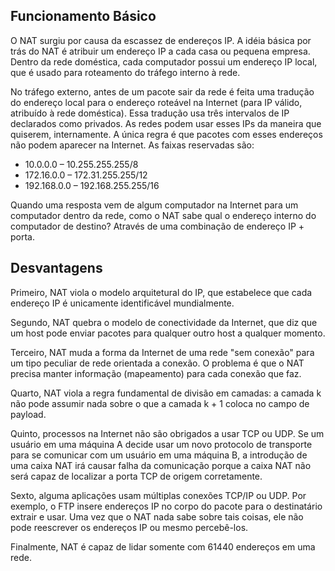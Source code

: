 
## Funcionamento Básico

O NAT surgiu por causa da escassez de endereços IP. A idéia básica por trás do NAT é atribuir um endereço IP a cada casa ou pequena empresa. Dentro da rede doméstica, cada computador possui um endereço IP local, que é usado para roteamento do tráfego interno à rede.

No tráfego externo, antes de um pacote sair da rede é feita uma tradução do endereço local para o endereço roteável na Internet (para IP válido, atribuído à rede doméstica). Essa tradução usa três intervalos de IP declarados como privados. As redes podem usar esses IPs da maneira que quiserem, internamente. A única regra é que pacotes com esses endereços não podem aparecer na Internet. As faixas reservadas são:

  - 10.0.0.0 – 10.255.255.255/8
  - 172.16.0.0 – 172.31.255.255/12
  - 192.168.0.0 – 192.168.255.255/16

Quando uma resposta vem de algum computador na Internet para um computador dentro da rede, como o NAT sabe qual o endereço interno do computador de destino? Através de uma combinação de endereço IP + porta.

## Desvantagens

Primeiro, NAT viola o modelo arquitetural do IP, que estabelece que cada endereço IP é unicamente identificável mundialmente.

Segundo, NAT quebra o modelo de conectividade da Internet, que diz que um host pode enviar pacotes para qualquer outro host a qualquer momento.

Terceiro, NAT muda a forma da Internet de uma rede "sem conexão" para um tipo peculiar de rede orientada a conexão. O problema é que o NAT precisa manter informação (mapeamento) para cada conexão que faz.

Quarto, NAT viola a regra fundamental de divisão em camadas: a camada k não pode assumir nada sobre o que a camada k + 1 coloca no campo de payload.

Quinto, processos na Internet não são obrigados a usar TCP ou UDP. Se um usuário em uma máquina A decide usar um novo protocolo de transporte para se comunicar com um usuário em uma máquina B, a introdução de uma caixa NAT irá causar falha da comunicação porque a caixa NAT não será capaz de localizar a porta TCP de origem corretamente.

Sexto, alguma aplicações usam múltiplas conexões TCP/IP ou UDP. Por exemplo, o FTP insere endereços IP no corpo do pacote para o destinatário extrair e usar. Uma vez que o NAT nada sabe sobre tais coisas, ele não pode reescrever os endereços IP ou mesmo percebê-los.

Finalmente, NAT é capaz de lidar somente com 61440 endereços em uma rede.

